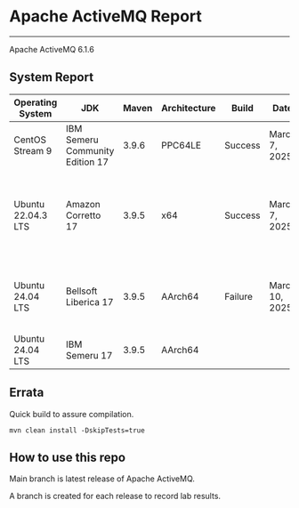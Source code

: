 # Apache ActiveMQ Report
--- 

Apache ActiveMQ 6.1.6

## System Report

| Operating System    | JDK       | Maven | Architecture | Build | Date  | Notes |
|---------------------|-----------|-------|--------------|-------|-------|-------|
| CentOS Stream 9         | IBM Semeru Community Edition 17   | 3.9.6 | PPC64LE      | Success | March 7, 2025 | A few unstable unit tests. |
| Ubuntu 22.04.3 LTS          | Amazon Corretto 17   | 3.9.5 | x64      | Success | March 7, 2025| Errors in AMQP, All Jar Bundle, Web Demo, and Assembly |
| Ubuntu 24.04 LTS          | Bellsoft Liberica 17   | 3.9.5 | AArch64      | Failure  | March 10, 2025 | Build stall on Journal Corruption EoF Index Recovery Test |
| Ubuntu 24.04 LTS          | IBM Semeru 17   | 3.9.5 | AArch64      |   |  |  |


## Errata


Quick build to assure compilation. 
```
mvn clean install -DskipTests=true
```

## How to use this repo

Main branch is latest release of Apache ActiveMQ.

A branch is created for each release to record lab results.

